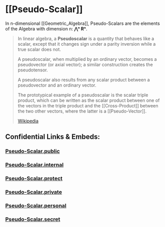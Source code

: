 
# [[Pseudo-Scalar]] 

In n-dimensional [[Geometric_Algebra]], 
Pseudo-Scalars are the 
elements of the Algebra with dimension n: __⋀ⁿ Rⁿ__.  


> In linear algebra, a **Pseudoscalar** is a quantity 
> that behaves like a scalar, 
> except that it changes sign under a parity inversion 
> while a true scalar does not.
>
> A pseudoscalar, when multiplied by an ordinary vector, 
> becomes a pseudovector (or axial vector); 
> a similar construction creates the pseudotensor.
>
> A pseudoscalar also results from any scalar product 
> between a pseudovector and an ordinary vector. 
> 
> The prototypical example of a pseudoscalar 
> is the scalar triple product, 
> which can be written as the scalar product 
> between one of the vectors in the triple product 
> and the [[Cross-Product]] between the two other vectors, 
> where the latter is a [[Pseudo-Vector]].
>
> [Wikipedia](https://en.wikipedia.org/wiki/Pseudoscalar)


## Confidential Links & Embeds: 

### [Pseudo-Scalar.public](/_public\Mathematics\Geometry/Pseudo-Scalar.public.md) 

### [Pseudo-Scalar.internal](/_internal\Mathematics\Geometry/Pseudo-Scalar.internal.md) 

### [Pseudo-Scalar.protect](/_protect\Mathematics\Geometry/Pseudo-Scalar.protect.md) 

### [Pseudo-Scalar.private](/_private\Mathematics\Geometry/Pseudo-Scalar.private.md) 

### [Pseudo-Scalar.personal](/_personal\Mathematics\Geometry/Pseudo-Scalar.personal.md) 

### [Pseudo-Scalar.secret](/_secret\Mathematics\Geometry/Pseudo-Scalar.secret.md)

